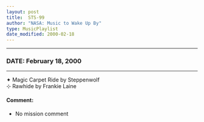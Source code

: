 ```yaml
---
layout: post
title:  STS-99
author: "NASA: Music to Wake Up By"
type: MusicPlaylist
date_modified: 2000-02-18
---
```


----
### DATE: February 18, 2000
----
✦ Magic Carpet Ride by Steppenwolf  &nbsp;<br />⊹ Rawhide by Frankie Laine

#### Comment:
* No mission comment

